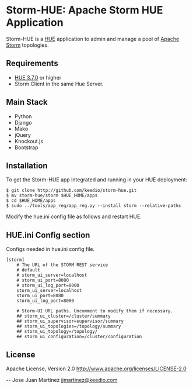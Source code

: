 Storm-HUE: Apache Storm HUE Application
=======================================

Storm-HUE is a [HUE](http://www.gethue.com) application to admin and manage a pool of [Apache Storm](http://storm.apache.org/) topologies. 

Requirements
------------
- [HUE 3.7.0](http://www.gethue.com) or higher
- Storm Client in the same Hue Server.

Main Stack
----------
   * Python 
   * Django 
   * Mako
   * jQuery
   * Knockout.js
   * Bootstrap

Installation
------------
To get the Storm-HUE app integrated and running in your HUE deployment:

    $ git clone http://github.com/keedio/storm-hue.git
    $ mv storm-hue/storm $HUE_HOME/apps
    $ cd $HUE_HOME/apps
    $ sudo ../tools/app_reg/app_reg.py --install storm --relative-paths

Modify the hue.ini config file as follows and restart HUE. 

HUE.ini Config section
----------------------
Configs needed in hue.ini config file.

    [storm]
        # The URL of the STORM REST service
        # default 
        # storm_ui_server=localhost
        # storm_ui_port=8080
        # storm_ui_log_port=8000
        storm_ui_server=localhost
        storm_ui_port=8080
        storm_ui_log_port=8000
        
        # Storm-UI URL paths. Uncomment to modify them if necessary. 
        ## storm_ui_cluster=/cluster/summary
        ## storm_ui_supervisor=supervisor/summary
        ## storm_ui_topologies=/topology/summary
        ## storm_ui_topology=/topology/
        ## storm_ui_configuration=/cluster/configuration

License
-------
Apache License, Version 2.0
http://www.apache.org/licenses/LICENSE-2.0

--
Jose Juan Martínez <jjmartinez@keedio.com>

